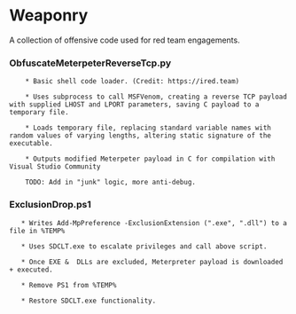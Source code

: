 # Weaponry

A collection of offensive code used for red team engagements. 

### ObfuscateMeterpeterReverseTcp.py
```
    * Basic shell code loader. (Credit: https://ired.team)

    * Uses subprocess to call MSFVenom, creating a reverse TCP payload with supplied LHOST and LPORT parameters, saving C payload to a temporary file.

    * Loads temporary file, replacing standard variable names with random values of varying lengths, altering static signature of the executable.

    * Outputs modified Meterpeter payload in C for compilation with Visual Studio Community

    TODO: Add in "junk" logic, more anti-debug.

```

### ExclusionDrop.ps1
```
   * Writes Add-MpPreference -ExclusionExtension (".exe", ".dll") to a file in %TEMP%
   
   * Uses SDCLT.exe to escalate privileges and call above script.
   
   * Once EXE &  DLLs are excluded, Meterpreter payload is downloaded + executed.
   
   * Remove PS1 from %TEMP%
   
   * Restore SDCLT.exe functionality.
   ```
